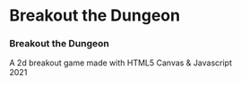 # Breakout the Dungeon

<h3>Breakout the Dungeon</h3>

A 2d breakout game made with HTML5 Canvas & Javascript<br>
2021
